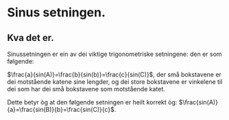 # Sinus setningen.


## Kva det er.
Sinussetningen er ein av dei viktige trigonometriske setningene:
den er som følgende:

$\frac{a}{sin(A)}=\frac{b}{sin(b)}=\frac{c}{sin(C)}$, der små bokstavene er dei motstående katene sine lengder, og dei store bokstavene er vinkelene til dei som har dei små bokstavene som motstående katet.

Dette betyr òg at den følgende setningen er heilt korrekt òg:
$\frac{sin(A)}{a}=\frac{sin(B)}{b}=\frac{sin(C)}{c}$.




